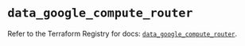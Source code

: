 # `data_google_compute_router`

Refer to the Terraform Registry for docs: [`data_google_compute_router`](https://registry.terraform.io/providers/hashicorp/google/6.21.0/docs/data-sources/compute_router).
